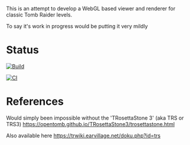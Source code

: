 This is an attempt to develop a WebGL based viewer and renderer for classic Tomb Raider levels.

To say it's work in progress would be putting it very mildly

# Status

[![Build](https://github.com/benc-uk/tomb-viewer/actions/workflows/static.yml/badge.svg)](https://github.com/benc-uk/tomb-viewer/actions/workflows/static.yml)

[![CI](https://github.com/benc-uk/tomb-viewer/actions/workflows/ci.yaml/badge.svg)](https://github.com/benc-uk/tomb-viewer/actions/workflows/ci.yaml)

# References

Would simply been impossible without the 'TRosettaStone 3' (aka TRS or TRS3)
https://opentomb.github.io/TRosettaStone3/trosettastone.html

Also available here
https://trwiki.earvillage.net/doku.php?id=trs
